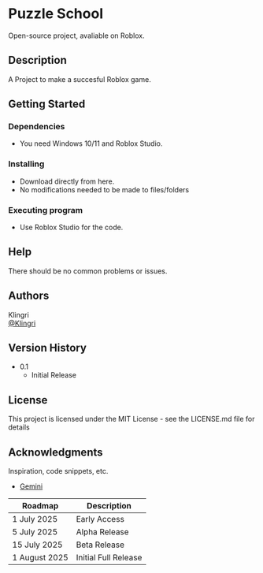 # Puzzle School

Open-source project, avaliable on Roblox.

## Description

A Project to make a succesful Roblox game.

## Getting Started

### Dependencies

* You need Windows 10/11 and Roblox Studio.

### Installing

* Download directly from here.
* No modifications needed to be made to files/folders

### Executing program

* Use Roblox Studio for the code.

## Help

There should be no common problems or issues.

## Authors

Klingri  
[@Klingri](https://github.com/Klingri)

## Version History

* 0.1
    * Initial Release

## License

This project is licensed under the MIT License - see the LICENSE.md file for details

## Acknowledgments

Inspiration, code snippets, etc.
* [Gemini](https://gemini.google.com/app)

| Roadmap  | Description |
| ------------- | ------------- |
| 1 July 2025  | Early Access  |
| 5 July 2025  | Alpha Release  |
| 15 July 2025  | Beta Release  |
| 1 August 2025  | Initial Full Release  |
